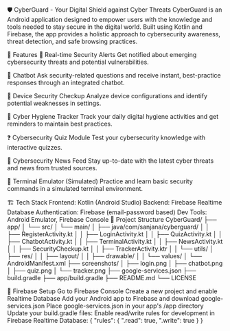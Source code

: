 🛡 CyberGuard - Your Digital Shield against Cyber Threats
CyberGuard is an Android application designed to empower users with the knowledge and tools needed to stay secure in the digital world. Built using Kotlin and Firebase, the app provides a holistic approach to cybersecurity awareness, threat detection, and safe browsing practices.

🚀 Features
🔔 Real-time Security Alerts
Get notified about emerging cybersecurity threats and potential vulnerabilities.

🤖 Chatbot
Ask security-related questions and receive instant, best-practice responses through an integrated chatbot.

📱 Device Security Checkup
Analyze device configurations and identify potential weaknesses in settings.

🧼 Cyber Hygiene Tracker
Track your daily digital hygiene activities and get reminders to maintain best practices.

❓ Cybersecurity Quiz Module
Test your cybersecurity knowledge with interactive quizzes.

📰 Cybersecurity News Feed
Stay up-to-date with the latest cyber threats and news from trusted sources.

💬 Terminal Emulator (Simulated)
Practice and learn basic security commands in a simulated terminal environment.

🏗 Tech Stack
Frontend: Kotlin (Android Studio)
Backend: Firebase Realtime Database
Authentication: Firebase (email-password based)
Dev Tools: Android Emulator, Firebase Console
📁 Project Structure
CyberGuard/
├── app/
│ └── src/
│  └── main/
│   ├── java/com/sanjana/cyberguard/
│   │  ├── RegisterActivity.kt
│   │  ├── LoginActivity.kt
│   │  ├── QuizActivity.kt
│   │  ├── ChatbotActivity.kt
│   │  ├── TerminalActivity.kt
│   │  ├── NewsActivity.kt
│   │  ├── SecurityCheckup.kt
│   │  ├── TrackerActivity.ktr
│   │  └── utils/
│   ├── res/
│   │  ├── layout/
│   │  ├── drawable/
│   │  └── values/
│   └── AndroidManifest.xml
├── screenshots/
│  ├── login.png
│  ├── chatbot.png
│  ├── quiz.png
│  └── tracker.png
├── google-services.json
├── build.gradle
├── app/build.gradle
├── README.md
└── LICENSE

🔧 Firebase Setup
Go to Firebase Console
Create a new project and enable Realtime Database
Add your Android app to Firebase and download google-services.json
Place google-services.json in your app's /app directory
Update your build.gradle files: Enable read/write rules for development in Firebase Realtime Database: { "rules": { ".read": true, ".write": true } }
